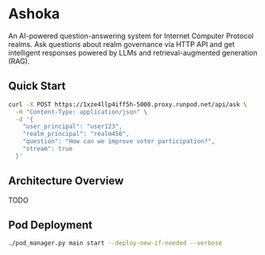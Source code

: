 # Ashoka

An AI-powered question-answering system for Internet Computer Protocol realms. Ask questions about realm governance via HTTP API and get intelligent responses powered by LLMs and retrieval-augmented generation (RAG).

## Quick Start

```bash
curl -X POST https://1xze4llp4iff5h-5000.proxy.runpod.net/api/ask \
  -H "Content-Type: application/json" \
  -d '{
    "user_principal": "user123",
    "realm_principal": "realm456", 
    "question": "How can we improve voter participation?",
    "stream": true
  }'
```

## Architecture Overview

TODO

## Pod Deployment

```bash
./pod_manager.py main start --deploy-new-if-needed --verbose
```
